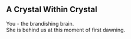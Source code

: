 A Crystal Within Crystal
------------------------
You - the brandishing brain.  
She is behind us at this moment of first dawning.  
